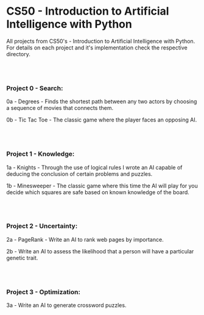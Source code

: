 # CS50 - Introduction to Artificial Intelligence with Python

 All projects from CS50's - Introduction to Artificial Intelligence with Python.
 For details on each project and it's implementation check the respective directory.

<br></br>

### Project 0 - Search:

  0a - Degrees - Finds the shortest path between any two actors by choosing a sequence of movies that connects them.

  0b - Tic Tac Toe - The classic game where the player faces an opposing AI. 

<br></br>

### Project 1 - Knowledge:

 1a - Knights - Through the use of logical rules I wrote an AI capable of deducing the conclusion of certain problems and puzzles.
 
 1b - Minesweeper - The classic game where this time the AI will play for you decide which squares are safe based on known knowledge of the board.

<br></br>

### Project 2 - Uncertainty:

2a - PageRank - Write an AI to rank web pages by importance.

2b - Write an AI to assess the likelihood that a person will have a particular genetic trait.

<br></br>

### Project 3 - Optimization:

3a - Write an AI to generate crossword puzzles.
